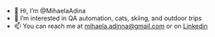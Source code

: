 - 👋 Hi, I’m @MihaelaAdina
- 👀 I’m interested in QA automation, cats, skiing, and outdoor trips
- 📫 You can reach me at mihaela.adinna@gmail.com or on [Linkedin](https://www.linkedin.com/in/mihaela-adina-constantin/)


<!---
MihaelaAdina/MihaelaAdina is a ✨ special ✨ repository because its `README.md` (this file) appears on your GitHub profile.
You can click the Preview link to take a look at your changes.
--->
